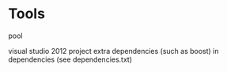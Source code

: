 # Tools
pool

visual studio 2012 project
extra dependencies (such as boost) in dependencies (see dependencies.txt)
